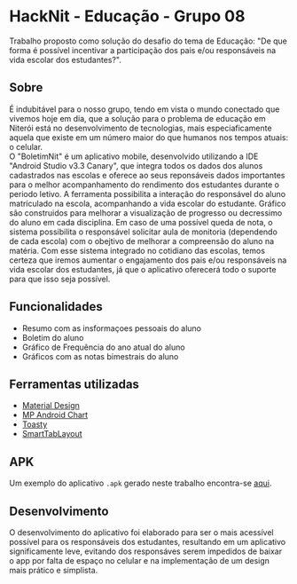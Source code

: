 HackNit - Educação - Grupo 08
======

Trabalho proposto como solução do desafio do tema de Educação: "De que forma é possível incentivar a participação dos pais e/ou responsáveis na vida escolar dos estudantes?".

## Sobre
É indubitável para o nosso grupo, tendo em vista o mundo conectado que vivemos hoje em dia, que a solução para o problema de educação em Niterói está no desenvolvimento de tecnologias, mais especiaficamente aquela que existe em um número maior do que humanos nos tempos atuais: o celular.  
O "BoletimNit" é um aplicativo mobile, desenvolvido utilizando a IDE "Android Studio v3.3 Canary", que integra todos os dados dos alunos cadastrados nas escolas e oferece ao seus reponsáveis dados importantes para o melhor acompanhamento do rendimento dos estudantes durante o periodo letivo.
A ferramenta possibilita a interação do responsável do aluno matrículado na escola, acompanhando a vida escolar do estudante.
Gráfico são construidos para melhorar a visualização de progresso ou decressimo do aluno em cada disciplina. Em caso de uma possível queda de nota, o sistema possibilita o responsável solicitar aula de monitoria (dependendo de cada escola) com o obejtivo de melhorar a compreensão do aluno na matéria.
Com esse sistema integrado no cotidiano das escolas, temos certeza que iremos aumentar o engajamento dos pais e/ou responsáveis na vida escolar dos estudantes, já que o aplicativo oferecerá todo o suporte para que isso seja possível.

## Funcionalidades
- Resumo com as insformaçoes pessoais do aluno
- Boletim do aluno
- Gráfico de Frequência do ano atual do aluno
- Gráficos com as notas bimestrais do aluno

## Ferramentas utilizadas

- [Material Design](https://material.io/design/)
- [MP Android Chart](https://github.com/PhilJay/MPAndroidChart)
- [Toasty](https://github.com/GrenderG/Toasty)
- [SmartTabLayout](https://github.com/ogaclejapan/SmartTabLayout)

## APK

Um exemplo do aplicativo `.apk` gerado neste trabalho encontra-se [aqui](https://github.com/marcellocamara/hacknit-educacao/tree/master/APK).

## Desenvolvimento
O  desenvolvimento do aplicativo foi elaborado para ser o mais acessível possível para os responsáveis dos estudantes, resultando em um aplicativo significamente leve, evitando dos responsáves serem impedidos de baixar o app por falta de espaço no celular e na implementação de um design mais prático e simplista.
